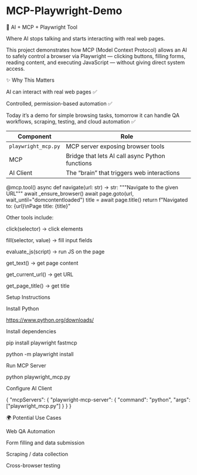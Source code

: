 # MCP-Playwright-Demo
🚀 AI + MCP + Playwright Tool

Where AI stops talking and starts interacting with real web pages.

This project demonstrates how MCP (Model Context Protocol) allows an AI to safely control a browser via Playwright — clicking buttons, filling forms, reading content, and executing JavaScript — without giving direct system access.

✨ Why This Matters

AI can interact with real web pages ✅

Controlled, permission-based automation ✅

Today it’s a demo for simple browsing tasks, tomorrow it can handle QA workflows, scraping, testing, and cloud automation ✅

| Component           | Role                                            |
| ------------------- | ----------------------------------------------- |
| `playwright_mcp.py` | MCP server exposing browser tools               |
| MCP                 | Bridge that lets AI call async Python functions |
| AI Client           | The “brain” that triggers web interactions      |


@mcp.tool()
async def navigate(url: str) -> str:
    """Navigate to the given URL"""
    await _ensure_browser()
    await page.goto(url, wait_until="domcontentloaded")
    title = await page.title()
    return f"Navigated to: {url}\nPage title: {title}"


Other tools include:

click(selector) → click elements

fill(selector, value) → fill input fields

evaluate_js(script) → run JS on the page

get_text() → get page content

get_current_url() → get URL

get_page_title() → get title



Setup Instructions

Install Python

https://www.python.org/downloads/

Install dependencies

pip install playwright fastmcp

python -m playwright install

Run MCP Server

python playwright_mcp.py

Configure AI Client

{
  "mcpServers": {
    "playwright-mcp-server": {
      "command": "python",
      "args": ["playwright_mcp.py"]
    }
  }
}

🌍 Potential Use Cases

Web QA Automation

Form filling and data submission

Scraping / data collection

Cross-browser testing
